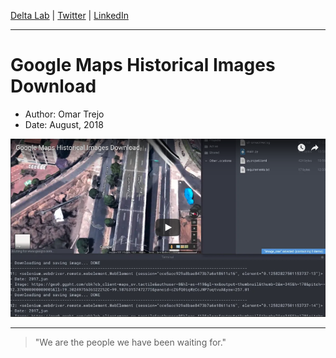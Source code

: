 
[Delta Lab](https://links.deltalab.ai/website) | [Twitter](https://links.deltalab.ai/twitter) | [LinkedIn](https://links.deltalab.ai/linkedin)

---

# Google Maps Historical Images Download

- Author: Omar Trejo
- Date: August, 2018

[![YouTube](./img/youtube.png)](https://www.youtube.com/watch?v=O-MIGgiSREk)

---

> "We are the people we have been waiting for."
